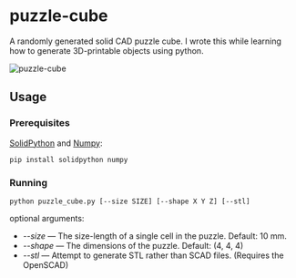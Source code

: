 # puzzle-cube

A randomly generated solid CAD puzzle cube. I wrote this while learning how to generate 3D-printable objects using python.

![puzzle-cube](http://jameskeal.com.au/img/puzzle-cube-000.png)

## Usage

### Prerequisites

[SolidPython](https://github.com/SolidCode/SolidPython) and [Numpy](https://numpy.org/):

```
pip install solidpython numpy
```

### Running

```
python puzzle_cube.py [--size SIZE] [--shape X Y Z] [--stl]
```

optional arguments:

 - *--size* — The size-length of a single cell in the puzzle. Default: 10 mm.
 - *--shape* — The dimensions of the puzzle. Default: (4, 4, 4)
 - *--stl* — Attempt to generate STL rather than SCAD files. (Requires the OpenSCAD)
